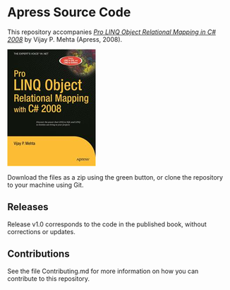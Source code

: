 # Apress Source Code

This repository accompanies [*Pro LINQ Object Relational Mapping in C# 2008*](http://www.apress.com/9781590599655) by Vijay P. Mehta (Apress, 2008).

![Cover image](9781590599655.jpg)

Download the files as a zip using the green button, or clone the repository to your machine using Git.

## Releases

Release v1.0 corresponds to the code in the published book, without corrections or updates.

## Contributions

See the file Contributing.md for more information on how you can contribute to this repository.
